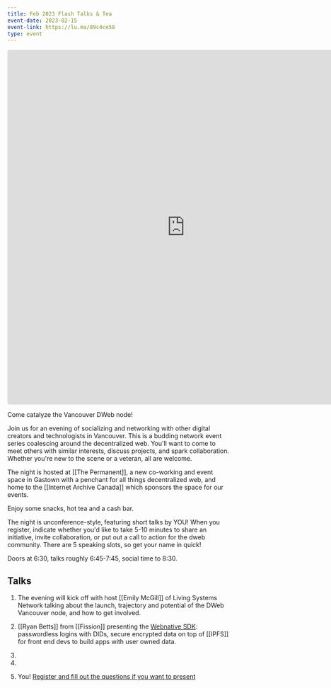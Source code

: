 ```yaml
---
title: Feb 2023 Flash Talks & Tea
event-date: 2023-02-15
event-link: https://lu.ma/89c4ce58
type: event
---
```


<iframe
  src="https://lu.ma/embed-checkout/evt-BwFDxi3MEnabDpE"
  width="800"
  height="800"
  frameborder="0"
  style="border: 1px solid #bfcbda88; border-radius: 4px;"
  allowfullscreen=""
  aria-hidden="false"
  tabindex="0"
></iframe>

​Come catalyze the Vancouver DWeb node!

Join us for an evening of socializing and networking with other digital creators and technologists in Vancouver. This is a budding network event series coalescing around the decentralized web. You'll want to come to meet others with similar interests, discuss projects, and spark collaboration. Whether you're new to the scene or a veteran, all are welcome.

​The night is hosted at [[The Permanent]], a new co-working and event space in Gastown with a penchant for all things decentralized web, and home to the [[Internet Archive Canada]] which sponsors the space for our events.

Enjoy some snacks, hot tea and a cash bar.

​The night is unconference-style, featuring short talks by YOU! When you register, indicate whether you'd like to take 5-10 minutes to share an initiative, invite collaboration, or put out a call to action for the dweb community. There are 5 speaking slots, so get your name in quick!

​Doors at 6:30, talks roughly 6:45-7:45, social time to 8:30.

## Talks

1) The evening will kick off with host [[Emily McGill]] of Living Systems Network talking about the launch, trajectory and potential of the DWeb Vancouver node, and how to get involved.

2) [[Ryan Betts]] from [[Fission]] presenting the [Webnative SDK](https://webnative.dev): passwordless logins with DIDs, secure encrypted data on top of [[IPFS]] for front end devs to build apps with user owned data.

3)

4)

5) You! [Register and fill out the questions if you want to present](https://lu.ma/89c4ce58)
